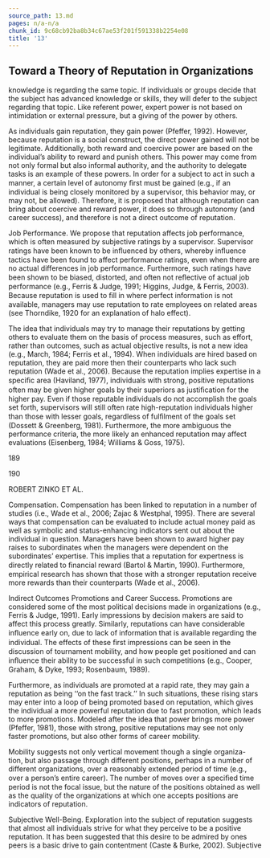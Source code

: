 ```yaml
---
source_path: 13.md
pages: n/a-n/a
chunk_id: 9c68cb92ba8b34c67ae53f201f591338b2254e08
title: '13'
---
```

## Toward a Theory of Reputation in Organizations

knowledge is regarding the same topic. If individuals or groups decide that the subject has advanced knowledge or skills, they will defer to the subject regarding that topic. Like referent power, expert power is not based on intimidation or external pressure, but a giving of the power by others.

As individuals gain reputation, they gain power (Pfeffer, 1992). However, because reputation is a social construct, the direct power gained will not be legitimate. Additionally, both reward and coercive power are based on the individual’s ability to reward and punish others. This power may come from not only formal but also informal authority, and the authority to delegate tasks is an example of these powers. In order for a subject to act in such a manner, a certain level of autonomy ﬁrst must be gained (e.g., if an individual is being closely monitored by a supervisor, this behavior may, or may not, be allowed). Therefore, it is proposed that although reputation can bring about coercive and reward power, it does so through autonomy (and career success), and therefore is not a direct outcome of reputation.

Job Performance. We propose that reputation affects job performance, which is often measured by subjective ratings by a supervisor. Supervisor ratings have been known to be inﬂuenced by others, whereby inﬂuence tactics have been found to affect performance ratings, even when there are no actual differences in job performance. Furthermore, such ratings have been shown to be biased, distorted, and often not reﬂective of actual job performance (e.g., Ferris & Judge, 1991; Higgins, Judge, & Ferris, 2003). Because reputation is used to ﬁll in where perfect information is not available, managers may use reputation to rate employees on related areas (see Thorndike, 1920 for an explanation of halo effect).

The idea that individuals may try to manage their reputations by getting others to evaluate them on the basis of process measures, such as effort, rather than outcomes, such as actual objective results, is not a new idea (e.g., March, 1984; Ferris et al., 1994). When individuals are hired based on reputation, they are paid more then their counterparts who lack such reputation (Wade et al., 2006). Because the reputation implies expertise in a speciﬁc area (Haviland, 1977), individuals with strong, positive reputations often may be given higher goals by their superiors as justiﬁcation for the higher pay. Even if those reputable individuals do not accomplish the goals set forth, supervisors will still often rate high-reputation individuals higher than those with lesser goals, regardless of fulﬁlment of the goals set (Dossett & Greenberg, 1981). Furthermore, the more ambiguous the performance criteria, the more likely an enhanced reputation may affect evaluations (Eisenberg, 1984; Williams & Goss, 1975).

189

190

ROBERT ZINKO ET AL.

Compensation. Compensation has been linked to reputation in a number of studies (i.e., Wade et al., 2006; Zajac & Westphal, 1995). There are several ways that compensation can be evaluated to include actual money paid as well as symbolic and status-enhancing indicators sent out about the individual in question. Managers have been shown to award higher pay raises to subordinates when the managers were dependent on the subordinates’ expertise. This implies that a reputation for expertness is directly related to ﬁnancial reward (Bartol & Martin, 1990). Furthermore, empirical research has shown that those with a stronger reputation receive more rewards than their counterparts (Wade et al., 2006).

Indirect Outcomes Promotions and Career Success. Promotions are considered some of the most political decisions made in organizations (e.g., Ferris & Judge, 1991). Early impressions by decision makers are said to affect this process greatly. Similarly, reputations can have considerable inﬂuence early on, due to lack of information that is available regarding the individual. The effects of these ﬁrst impressions can be seen in the discussion of tournament mobility, and how people get positioned and can inﬂuence their ability to be successful in such competitions (e.g., Cooper, Graham, & Dyke, 1993; Rosenbaum, 1989).

Furthermore, as individuals are promoted at a rapid rate, they may gain a reputation as being ‘‘on the fast track.’’ In such situations, these rising stars may enter into a loop of being promoted based on reputation, which gives the individual a more powerful reputation due to fast promotion, which leads to more promotions. Modeled after the idea that power brings more power (Pfeffer, 1981), those with strong, positive reputations may see not only faster promotions, but also other forms of career mobility.

Mobility suggests not only vertical movement though a single organiza- tion, but also passage through different positions, perhaps in a number of different organizations, over a reasonably extended period of time (e.g., over a person’s entire career). The number of moves over a speciﬁed time period is not the focal issue, but the nature of the positions obtained as well as the quality of the organizations at which one accepts positions are indicators of reputation.

Subjective Well-Being. Exploration into the subject of reputation suggests that almost all individuals strive for what they perceive to be a positive reputation. It has been suggested that this desire to be admired by ones peers is a basic drive to gain contentment (Caste & Burke, 2002). Subjective
